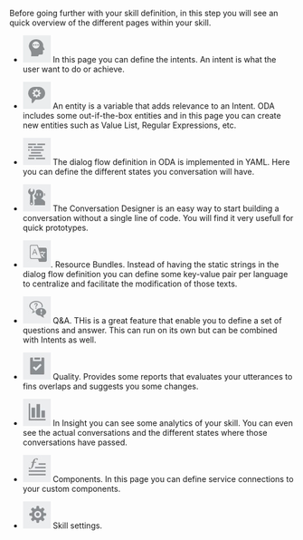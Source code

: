 Before going further with your skill definition, in this step you will see an quick overview of the different pages within your skill.

* ![Oracle Digital Assistant intents menu](./assets/menu-intent.jpg) In this page you can define the intents. An intent is what the user want to do or achieve.

* ![Oracle Digital Assistant intents menu](./assets/menu-entities.jpg) An entity is a variable that adds relevance to an Intent. ODA includes some out-if-the-box entities and in this page you can create new entities such as Value List, Regular Expressions, etc. 

* ![Oracle Digital Assistant dialog flow menu](./assets/menu-dialogflow.jpg) The dialog flow definition in ODA is implemented in YAML. Here you can define the different states you conversation will have.

* ![Oracle Digital Assistant conversational designer menu](./assets/menu-conversationdesigner.jpg) The Conversation Designer is an easy way to start building a conversation without a single line of code. You will find it very usefull for quick prototypes.

* ![Oracle Digital Assistant resource bundles menu](./assets/menu-resbundles.jpg). Resource Bundles. Instead of having the static strings in the dialog flow definition you can define some key-value pair per language to centralize and facilitate the modification of those texts.

* ![Oracle Digital Assistant Q&A menu](./assets/menu-qna.jpg) Q&A. THis is a great feature that enable you to define a set of questions and answer. This can run on its own but can be combined with Intents as well.

* ![Oracle Digital Assistant Quality menu](./assets/menu-quality.jpg) Quality. Provides some reports that evaluates your utterances to fins overlaps and suggests you some changes.

* ![Oracle Digital Assistant Insights menu](./assets/menu-insight.jpg) In Insight you can see some analytics of your skill. You can even see the actual conversations and the different states where those conversations have passed.

* ![Oracle Digital Assistant Components menu](./assets/menu-custcomponents.jpg) Components. In this page you can define service connections to your custom components. 

* ![Oracle Digital Assistant Settings menu](./assets/menu-settings.jpg) Skill settings. 


